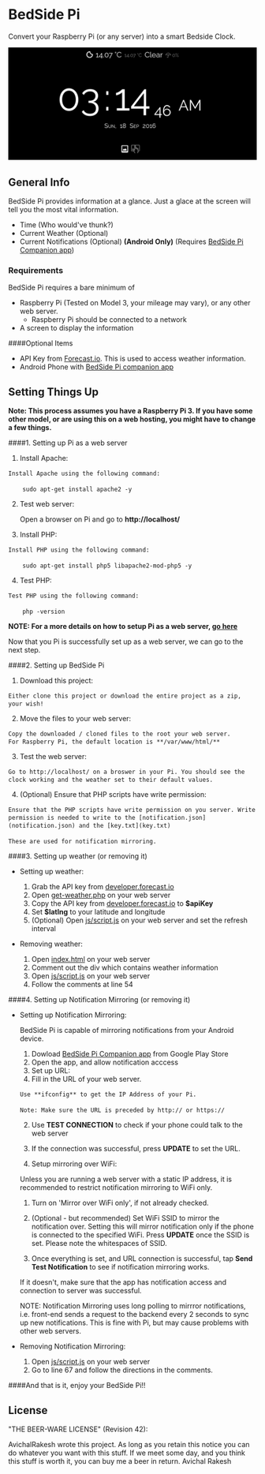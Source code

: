 # BedSide Pi
Convert your Raspberry Pi (or any server) into a smart Bedside Clock.

![alt-tag](images/pi_image.png)

## General Info 
BedSide Pi provides information at a glance. Just a glace at the screen will tell you the most vital information. 
- Time (Who would've thunk?)
- Current Weather (Optional)
- Current Notifications (Optional) **(Android Only)** (Requires [BedSide Pi Companion app](https://play.google.com/store/apps/details?id=com.highonh2o.tabletoppi))

### Requirements
BedSide Pi requires a bare minimum of
- Raspberry Pi (Tested on Model 3, your mileage may vary), or any other web server.
  - Raspberry Pi should be connected to a network
- A screen to display the information

####Optional Items
- API Key from [Forecast.io](https://developer.forecast.io/). This is used to access weather information.
- Android Phone with [BedSide Pi companion app](https://play.google.com/store/apps/details?id=com.highonh2o.tabletoppi)

## Setting Things Up 
**Note: This process assumes you have a Raspberry Pi 3. If you have some other model, or are using this on a web hosting, you might have to change a few things.**

####1. Setting up Pi as a web server
  1. Install Apache:
    
    Install Apache using the following command:
  
        sudo apt-get install apache2 -y
      
  2. Test web server:
  
      Open a browser on Pi and go to **http://localhost/**

  3. Install PHP:

    Install PHP using the following command:
  
        sudo apt-get install php5 libapache2-mod-php5 -y
  
  4. Test PHP:
  
    Test PHP using the following command:
    
        php -version


**NOTE: For a more details on how to setup Pi as a web server, [go here](https://www.raspberrypi.org/documentation/remote-access/web-server/apache.md)**

Now that you Pi is successfully set up as a web server, we can go to the next step.

####2. Setting up BedSide Pi
  
  1. Download this project:

    Either clone this project or download the entire project as a zip, your wish!
    
  2. Move the files to your web server:
  
    Copy the downloaded / cloned files to the root your web server.
    For Raspberry Pi, the default location is **/var/www/html/**

  3. Test the web server:
  
    Go to http://localhost/ on a broswer in your Pi. You should see the clock working and the weather set to their default values.

  4. (Optional) Ensure that PHP scripts have write permission:
  
    Ensure that the PHP scripts have write permission on you server. Write permission is needed to write to the [notification.json](notification.json) and the [key.txt](key.txt)

    These are used for notification mirroring.

####3. Setting up weather (or removing it)

  * Setting up weather:
    1. Grab the API key from [developer.forecast.io](http://developer.forecast.io)
    2. Open [get-weather.php](get-weather.php) on your web server
    3. Copy the API key from [developer.forecast.io](http://developer.forecast.io) to **$apiKey**
    4. Set **$latlng** to your latitude and longitude
    5. (Optional) Open [js/script.js](js/script.js) on your web server and set the refresh interval
    
  * Removing weather:
    1. Open [index.html](index.html) on your web server
    2. Comment out the div which contains weather information
    3. Open [js/script.js](js/script.js) on your web server
    4. Follow the comments at line 54
    

####4. Setting up Notification Mirroring (or removing it)

  * Setting up Notification Mirroring:

    BedSide Pi is capable of mirroring notifications from your Android device. 
  
    1. Dowload [BedSide Pi Companion app](https://play.google.com/store/apps/details?id=com.highonh2o.tabletoppi) from Google Play Store 
    2. Open the app, and allow notification acccess
    3. Set up URL:
      1. Fill in the URL of your web server. 
    
        Use **ifconfig** to get the IP Address of your Pi.
        
        Note: Make sure the URL is preceded by http:// or https://
        
      2. Use **TEST CONNECTION** to check if your phone could talk to the web server
      3. If the connection was successful, press **UPDATE** to set the URL.
      
    4. Setup mirroring over WiFi:
    
      Unless you are running a web server with a static IP address, it is recommended to restrict notification mirroring to WiFi only.
      
      1. Turn on 'Mirror over WiFi only', if not already checked.
      2. (Optional - but recommended) Set WiFi SSID to mirror the notification over. Setting this will mirror notification only if the phone is connected to the specified WiFi. Press **UPDATE** once the SSID is set. Please note the whitespaces of SSID.
      
    5. Once everything is set, and URL connection is successful, tap **Send Test Notification** to see if notification mirroring works. 
    
      If it doesn't, make sure that the app has notification access and connection to server was successful.
      
    NOTE: Notification Mirroring uses long polling to mirrror notifications, i.e. front-end sends a request to the backend every 2 seconds to sync up new notifications. This is fine with Pi, but may cause problems with other web servers.
      
  * Removing Notification Mirroring:
    
    1. Open [js/script.js](js/script.js) on your web server
    2. Go to line 67 and follow the directions in the comments.

####And that is it, enjoy your BedSide Pi!!

## License

"THE BEER-WARE LICENSE" (Revision 42):

AvichalRakesh  wrote this project. As long as you retain this notice you can do whatever you want with this stuff. If we meet some day, and you think this stuff is worth it, you can buy me a beer in return. Avichal Rakesh
